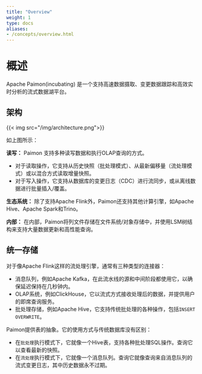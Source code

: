 ```yaml
---
title: "Overview"
weight: 1
type: docs
aliases:
- /concepts/overview.html
---
```

<!--
Licensed to the Apache Software Foundation (ASF) under one
or more contributor license agreements.  See the NOTICE file
distributed with this work for additional information
regarding copyright ownership.  The ASF licenses this file
to you under the Apache License, Version 2.0 (the
"License"); you may not use this file except in compliance
with the License.  You may obtain a copy of the License at

  http://www.apache.org/licenses/LICENSE-2.0

Unless required by applicable law or agreed to in writing,
software distributed under the License is distributed on an
"AS IS" BASIS, WITHOUT WARRANTIES OR CONDITIONS OF ANY
KIND, either express or implied.  See the License for the
specific language governing permissions and limitations
under the License.
-->

# 概述

Apache Paimon(incubating) 是一个支持高速数据摄取、变更数据跟踪和高效实时分析的流式数据湖平台。

## 架构

{{< img src="/img/architecture.png">}}

如上图所示：

**读写：** Paimon 支持多种读写数据和执行OLAP查询的方式。

* 对于读取操作，它支持从历史快照（批处理模式）、从最新偏移量（流处理模式）或以混合方式读取增量快照。
* 对于写入操作，它支持从数据库的变更日志（CDC）进行流同步，或从离线数据进行批量插入/覆盖。

**生态系统：** 除了支持Apache Flink外，Paimon还支持其他计算引擎，如Apache Hive、Apache Spark和Trino。

**内部：** 在内部，Paimon将列文件存储在文件系统/对象存储中，并使用LSM树结构来支持大量数据更新和高性能查询。

## 统一存储

对于像Apache Flink这样的流处理引擎，通常有三种类型的连接器：

* 消息队列，例如Apache Kafka，在此流水线的源和中间阶段都使用它，以确保延迟保持在几秒钟内。
* OLAP系统，例如ClickHouse，它以流式方式接收处理后的数据，并提供用户的即席查询服务。
* 批处理存储，例如Apache Hive，它支持传统批处理的各种操作，包括`INSERT OVERWRITE`。

Paimon提供表的抽象。它的使用方式与传统数据库没有区别：

* 在`批处理`执行模式下，它就像一个Hive表，支持各种批处理SQL操作。查询它以查看最新的快照。
* 在`流处理`执行模式下，它就像一个消息队列。查询它就像查询来自消息队列的流式变更日志，其中历史数据永不过期。